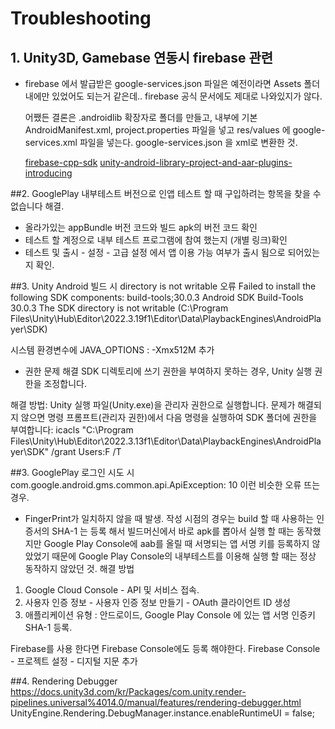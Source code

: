 # Troubleshooting

## 1. Unity3D, Gamebase 연동시 firebase 관련

- firebase 에서 발급받은 google-services.json 파일은 예전이라면 Assets 폴더 내에만 있었어도 되는거 같은데..
  firebase 공식 문서에도 제대로 나와있지가 않다.

  어쨌든 결론은 .androidlib 확장자로 폴더를 만들고, 내부에 기본 AndroidManifest.xml, project.properties 파일을 넣고
  res/values 에 google-services.xml 파일을 넣는다.
  google-services.json 을 xml로 변환한 것.

  [firebase-cpp-sdk](https://github.com/firebase/firebase-cpp-sdk/tree/main)
  [unity-android-library-project-and-aar-plugins-introducing](https://docs.unity3d.com/kr/2022.3/Manual/android-library-project-and-aar-plugins-introducing.html)

##2. GooglePlay 내부테스트 버전으로 인앱 테스트 할 때 구입하려는 항목을 찾을 수 없습니다 해결.

- 올라가있는 appBundle 버전 코드와 빌드 apk의 버전 코드 확인
- 테스트 할 계정으로 내부 테스트 프로그램에 참여 했는지 (개별 링크)확인
- 테스트 및 출시 - 설정 - 고급 설정 에서 앱 이용 가능 여부가 출시 됨으로 되어있는지 확인.

##3. Unity Android 빌드 시 directory is not writable 오류
Failed to install the following SDK components:
build-tools;30.0.3 Android SDK Build-Tools 30.0.3
The SDK directory is not writable (C:\Program Files\Unity\Hub\Editor\2022.3.19f1\Editor\Data\PlaybackEngines\AndroidPlayer\SDK)

시스템 환경변수에 JAVA_OPTIONS : -Xmx512M 추가

- 권한 문제 해결
  SDK 디렉토리에 쓰기 권한을 부여하지 못하는 경우, Unity 실행 권한을 조정합니다.

해결 방법:
Unity 실행 파일(Unity.exe)을 관리자 권한으로 실행합니다.
문제가 해결되지 않으면 명령 프롬프트(관리자 권한)에서 다음 명령을 실행하여 SDK 폴더에 권한을 부여합니다:
icacls "C:\Program Files\Unity\Hub\Editor\2022.3.13f1\Editor\Data\PlaybackEngines\AndroidPlayer\SDK" /grant Users:F /T

##3. GooglePlay 로그인 시도 시 com.google.android.gms.common.api.ApiException: 10 이런 비슷한 오류 뜨는 경우.

- FingerPrint가 일치하지 않을 때 발생.
  작성 시점의 경우는 build 할 때 사용하는 인증서의 SHA-1 는 등록 해서 빌드머신에서 바로 apk를 뽑아서 실행 할 때는 동작했지만
  Google Play Console에 aab를 올릴 때 서명되는 앱 서명 키를 등록하지 않았었기 때문에
  Google Play Console의 내부테스트를 이용해 실행 할 때는 정상 동작하지 않았던 것.
  해결 방법

1. Google Cloud Console - API 및 서비스 접속.
2. 사용자 인증 정보 - 사용자 인증 정보 만들기 - OAuth 클라이언트 ID 생성
3. 애플리케이션 유형 : 안드로이드, Google Play Console 에 있는 앱 서명 인증키 SHA-1 등록.

Firebase를 사용 한다면 Firebase Console에도 등록 해야한다.
Firebase Console - 프로젝트 설정 - 디지털 지문 추가

##4. Rendering Debugger
https://docs.unity3d.com/kr/Packages/com.unity.render-pipelines.universal%4014.0/manual/features/rendering-debugger.html
UnityEngine.Rendering.DebugManager.instance.enableRuntimeUI = false;

